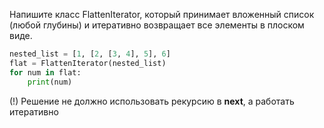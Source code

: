 Напишите класс FlattenIterator, который принимает вложенный список (любой глубины) и итеративно возвращает все элементы в плоском виде.

```python
nested_list = [1, [2, [3, 4], 5], 6]
flat = FlattenIterator(nested_list)
for num in flat:
    print(num)
```

(!) Решение не должно использовать рекурсию в __next__, а работать итеративно
